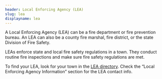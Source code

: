```yaml
---
header: Local Enforcing Agency (LEA)
slug: lea
displayname: lea
---
```

A Local Enforcing Agency (LEA) can be a fire department or fire prevention bureau. An LEA can also be a county fire marshal, fire district, or the state Division of Fire Safety.

LEAs enforce state and local fire safety regulations in a town. They conduct routine fire inspections and make sure fire safety regulations are met. 

To find your LEA, look for your town in the [LEA directory](https://www.nj.gov/dca/divisions/dfs/pdf/fire_code_enforcement_director.pdf). Check the “Local Enforcing Agency Information” section for the LEA contact info.